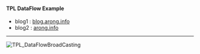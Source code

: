 #### TPL DataFlow Example

- blog1 : [blog.arong.info](https://blog.arong.info/c%23/2022/12/23/C-TPL-Dataflow-%EB%9D%BC%EC%9D%B4%EB%B8%8C%EB%9F%AC%EB%A6%AC.html)
- blog2 : [arong.info](https://blog.arong.info/c%23/2022/12/23/C-TPL-Dataflow-%EB%9D%BC%EC%9D%B4%EB%B8%8C%EB%9F%AC%EB%A6%AC.html)

***

![TPL_DataFlowBroadCasting](https://user-images.githubusercontent.com/13028129/209281669-6e9b625a-c835-4b4b-851c-9133604de7ad.gif)
